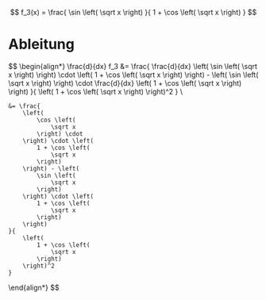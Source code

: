 $$
f_3(x) = \frac{
	\sin \left( \sqrt x \right)
}{
	1 + \cos \left( \sqrt x \right)
}
$$

# Ableitung

$$
\begin{align*}
	\frac{d}{dx} f_3 &= \frac{
		\frac{d}{dx} \left(
			\sin \left(
				\sqrt x
			\right)
		\right) \cdot \left(
			1 + \cos \left(
				\sqrt x
			\right)
		\right) - \left(
			\sin \left(
				\sqrt x
			\right)
		\right) \cdot \frac{d}{dx} \left(
			1 + \cos \left(
				\sqrt x
			\right)
		\right)
	}{
		\left(
			1 + \cos \left(
				\sqrt x
			\right)
		\right)^2
	} \\

	&= \frac{
		\left(
			\cos \left(
				\sqrt x
			\right) \cdot 
		\right) \cdot \left(
			1 + \cos \left(
				\sqrt x
			\right)
		\right) - \left(
			\sin \left(
				\sqrt x
			\right)
		\right) \cdot \left(
			1 + \cos \left(
				\sqrt x
			\right)
		\right)
	}{
		\left(
			1 + \cos \left(
				\sqrt x
			\right)
		\right)^2
	}
\end{align*}
$$